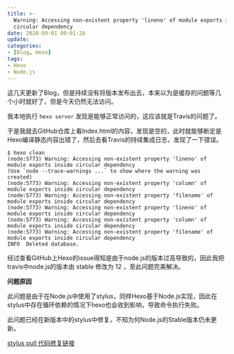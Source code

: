 ```yaml
---
title: >-
  Warning: Accessing non-existent property 'lineno' of module exports inside
  circular dependency
date: 2020-09-01 00:01:28
update:
categories:
- [Blog, Hexo]
tags:
- Hexo
- Node.js
---
```


这几天更新了Blog，但是持续没有将版本发布出去，本来以为是缓存的问题等几个小时就好了，但是今天仍然无法访问。

我本地执行 `hexo server` 发现是能够正常访问的，这应该就是Travis的问题了。

于是我就去GitHub仓库上看Index.html的内容，发现是空的，此时就能够断定是Hexo编译静态内容出错了，然后去看Travis的持续集成日志，发现了一下错误。
```shell
$ hexo clean
(node:5773) Warning: Accessing non-existent property 'lineno' of module exports inside circular dependency
(Use `node --trace-warnings ...` to show where the warning was created)
(node:5773) Warning: Accessing non-existent property 'column' of module exports inside circular dependency
(node:5773) Warning: Accessing non-existent property 'filename' of module exports inside circular dependency
(node:5773) Warning: Accessing non-existent property 'lineno' of module exports inside circular dependency
(node:5773) Warning: Accessing non-existent property 'column' of module exports inside circular dependency
(node:5773) Warning: Accessing non-existent property 'filename' of module exports inside circular dependency
INFO  Deleted database.
```

经过查看GitHub上Hexo的issue得知是由于node.js的版本过高导致的，因此我把travis中node.js的版本由 stable 修改为 12 ，至此问题完美解决。

**问题原因**

此问题是由于在Node.js中使用了stylus，同样Hexo基于Node.js实现，因此在stylus中存在循环依赖的情况下hexo也会收到影响，导致命令执行失败。

此问题已经在新版本中的stylus中修复，不知为何Node.js的Stable版本仍未更新。

[stylus pull 代码修复链接](https://github.com/stylus/stylus/pull/2538)
